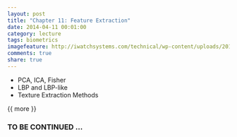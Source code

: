 ```yaml
---
layout: post
title: "Chapter 11: Feature Extraction"
date: 2014-04-11 00:01:00
category: lecture
tags: biometrics
imagefeature: http://iwatchsystems.com/technical/wp-content/uploads/2011/01/biometric-systems.jpg
comments: true
share: true
---
```


+ PCA, ICA, Fisher
+ LBP and LBP-like
+ Texture Extraction Methods

{{ more }}

### TO BE CONTINUED ... ###